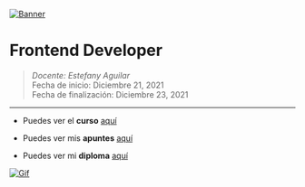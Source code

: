 [![Banner](https://cdn.acodez.in/wp-content/uploads/2018/05/Banner-image-4.png "Banner")](https://cdn.acodez.in/wp-content/uploads/2018/05/Banner-image-4.png "Banner")

# Frontend Developer

> *Docente:  Estefany Aguilar*
> <br>
> Fecha de inicio: Diciembre 21, 2021
> <br>
> Fecha de finalización: Diciembre 23, 2021

------------
- Puedes ver el **curso** [aquí](https://platzi.com/clases/frontend-developer/ "aquí")

- Puedes ver mis **apuntes**  [aquí](https://steep-bridge-4be.notion.site/Frontend-Developer-a90229fc632d47fb95ae97adfa9c08cc "aquí") 

- Puedes ver mi **diploma** [aquí](https://platzi.com/p/Valenciajcamilo/curso/2467-frontend-developer/diploma/detalle/ "aquí")

[![Gif](https://miro.medium.com/max/1360/1*w5W4vlki-8Y4R2Ti0mtwSw.gif "Gif")](https://miro.medium.com/max/1360/1*w5W4vlki-8Y4R2Ti0mtwSw.gif "Gif")